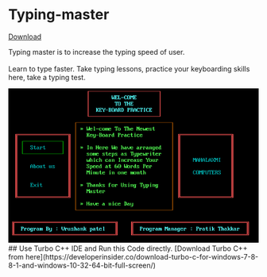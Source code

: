 # Typing-master
[Download](https://github.com/VrushankPatel/Typing-master/raw/master/Typing%20Master.exe)

Typing master is to increase the typing speed of user. <br><br>
Learn to type faster. Take typing lessons, practice your keyboarding skills here, take a typing test.

<img src="https://raw.githubusercontent.com/VrushankPatel/Typing-master/master/1.png">
## Use Turbo C++ IDE and Run this Code directly.
[Download Turbo C++ from here](https://developerinsider.co/download-turbo-c-for-windows-7-8-8-1-and-windows-10-32-64-bit-full-screen/)


